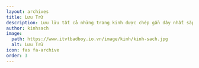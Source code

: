 ```yaml
---
layout: archives
title: Lưu Trữ
description: Lưu lữu tất cả những trang kinh được chép gần đây nhất sắp xếp theo năm.
author: kinhsach
image:
  path: https://www.itvtbadboy.io.vn/image/kinh/kinh-sach.jpg
  alt: Lưu Trữ
icon: fas fa-archive
order: 3
---
```

